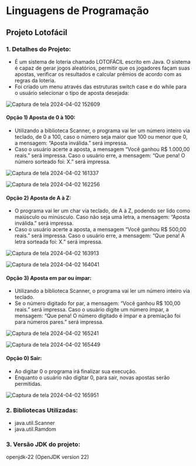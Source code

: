 # Linguagens de Programação
## Projeto Lotofácil
### 1. Detalhes do Projeto:
- É um sistema de loteria chamado LOTOFÁCIL escrito em Java. O sistema é capaz de gerar jogos aleatórios, permitir que os jogadores façam suas apostas, verificar os resultados e calcular prêmios de acordo com as regras da loteria.
- Foi criado um menu através das estruturas switch case e do while para o usuário selecionar o tipo de aposta desejada:

![Captura de tela 2024-04-02 152609](https://github.com/CarlosEOsawaC/LP/assets/164787161/163c539e-4fd1-4299-810e-0476cd7beea8)

#### Opção 1) Aposta de 0 à 100:
  - Utilizando a biblioteca Scanner, o programa vai ler um número inteiro via teclado, de 0 a 100, caso o número seja maior que 100 ou menor que 0, a mensagem: “Aposta inválida.” será impressa.
  - Caso o usuário acerte a aposta, a mensagem “Você ganhou R$ 1.000,00 reais.” será impressa. Caso o usuário erre, a mensagem: “Que pena! O número sorteado foi: X.” será impressa.

![Captura de tela 2024-04-02 161337](https://github.com/CarlosEOsawaC/LP/assets/164787161/28b486ab-479f-4d76-8150-e756bb760bee)

![Captura de tela 2024-04-02 162256](https://github.com/CarlosEOsawaC/LP/assets/164787161/f9594f05-9426-46fe-8f78-a5fef80dc335)

#### Opção 2) Aposta de A à Z:
  - O programa vai ler um char via teclado, de A à Z, podendo ser lido como maiúsculo ou minúsculo. Caso não seja uma letra, a mensagem: “Aposta inválida.” será impressa.
  - Caso o usuário acerte a aposta, a mensagem “Você ganhou R$ 500,00 reais.” será impressa. Caso o usuário erre, a mensagem: “Que pena! A letra sorteada foi: X.” será impressa.

![Captura de tela 2024-04-02 163913](https://github.com/CarlosEOsawaC/LP/assets/164787161/845810fe-d7c1-41df-b47c-93510e6ea172)

![Captura de tela 2024-04-02 164041](https://github.com/CarlosEOsawaC/LP/assets/164787161/090619fc-d4ce-4456-9fe6-c1354c946237)

#### Opção 3) Aposta em par ou ímpar:
  - Utilizando a biblioteca Scanner, o programa vai ler um número inteiro via teclado.
  - Se o número digitado for par, a mensagem: “Você ganhou R$ 100,00 reais.” será impressa. Caso o usuário digite um número ímpar, a mensagem: “Que pena! O número digitado é ímpar e a premiação foi para números pares.” será impressa.

![Captura de tela 2024-04-02 165241](https://github.com/CarlosEOsawaC/LP/assets/164787161/4f42d276-523d-4650-9a3d-0051b4093126)

![Captura de tela 2024-04-02 165449](https://github.com/CarlosEOsawaC/LP/assets/164787161/9da145c9-23cb-4c2a-80ed-bb047662a338)

#### Opção 0) Sair:
  - Ao digitar 0 o programa irá finalizar sua execução.
  - Enquanto o usuário não digitar 0, para sair, novas apostas serão permitidas.

![Captura de tela 2024-04-02 165951](https://github.com/CarlosEOsawaC/LP/assets/164787161/638653e3-fa11-43c1-bb7b-f31123c349c0)

### 2. Bibliotecas Utilizadas:
- java.util.Scanner
- java.util.Ramdom
### 3. Versão JDK do projeto:
openjdk-22 (OpenJDK version 22)
